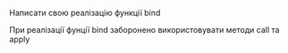 Написати свою реалізацію функції bind

При реалізації фунції bind заборонено використовувати методи call та apply